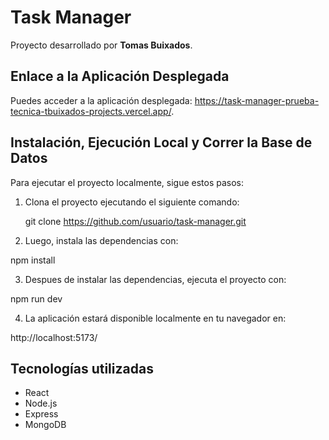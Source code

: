 # Task Manager

Proyecto desarrollado por **Tomas Buixados**.

## Enlace a la Aplicación Desplegada

Puedes acceder a la aplicación desplegada: https://task-manager-prueba-tecnica-tbuixados-projects.vercel.app/.

## Instalación, Ejecución Local y Correr la Base de Datos

Para ejecutar el proyecto localmente, sigue estos pasos:

1. Clona el proyecto ejecutando el siguiente comando:

   git clone https://github.com/usuario/task-manager.git

2. Luego, instala las dependencias con:

npm install

3. Despues de instalar las dependencias, ejecuta el proyecto con:

npm run dev

4. La aplicación estará disponible localmente en tu navegador en:

http://localhost:5173/

## Tecnologías utilizadas

- React
- Node.js
- Express
- MongoDB
